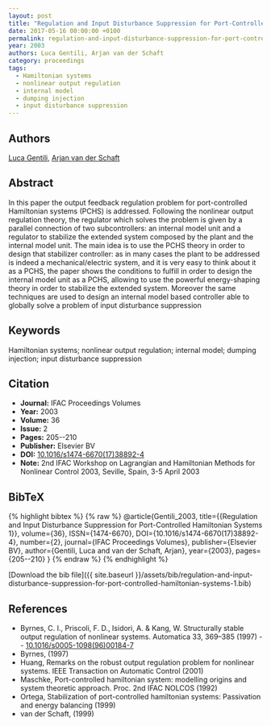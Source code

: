```yaml
---
layout: post
title: "Regulation and Input Disturbance Suppression for Port-Controlled Hamiltonian Systems 1"
date: 2017-05-16 00:00:00 +0100
permalink: regulation-and-input-disturbance-suppression-for-port-controlled-hamiltonian-systems-1
year: 2003
authors: Luca Gentili, Arjan van der Schaft
category: proceedings
tags:
  - Hamiltonian systems
  - nonlinear output regulation
  - internal model
  - dumping injection
  - input disturbance suppression
---
```

 
## Authors
[Luca Gentili](authors/luca-gentili), [Arjan van der Schaft](authors/arjan-van-der-schaft)
 
## Abstract
In this paper the output feedback regulation problem for port-controlled Hamiltonian systems (PCHS) is addressed. Following the nonlinear output regulation theory, the regulator which solves the problem is given by a parallel connection of two subcontrollers: an internal model unit and a regulator to stabilize the extended system composed by the plant and the internal model unit. The main idea is to use the PCHS theory in order to design that stabilizer controller: as in many cases the plant to be addressed is indeed a mechanical/electric system, and it is very easy to think about it as a PCHS, the paper shows the conditions to fulfill in order to design the internal model unit as a PCHS, allowing to use the powerful energy-shaping theory in order to stabilize the extended system. Moreover the same techniques are used to design an internal model based controller able to globally solve a problem of input disturbance suppression
 
## Keywords
Hamiltonian systems; nonlinear output regulation; internal model; dumping injection; input disturbance suppression
 
## Citation
- **Journal:** IFAC Proceedings Volumes
- **Year:** 2003
- **Volume:** 36
- **Issue:** 2
- **Pages:** 205--210
- **Publisher:** Elsevier BV
- **DOI:** [10.1016/s1474-6670(17)38892-4](https://doi.org/10.1016/s1474-6670(17)38892-4)
- **Note:** 2nd IFAC Workshop on Lagrangian and Hamiltonian Methods for Nonlinear Control 2003, Seville, Spain, 3-5 April 2003
 
## BibTeX
{% highlight bibtex %}
{% raw %}
@article{Gentili_2003,
  title={{Regulation and Input Disturbance Suppression for Port-Controlled Hamiltonian Systems 1}},
  volume={36},
  ISSN={1474-6670},
  DOI={10.1016/s1474-6670(17)38892-4},
  number={2},
  journal={IFAC Proceedings Volumes},
  publisher={Elsevier BV},
  author={Gentili, Luca and van der Schaft, Arjan},
  year={2003},
  pages={205--210}
}
{% endraw %}
{% endhighlight %}
 
[Download the bib file]({{ site.baseurl }}/assets/bib/regulation-and-input-disturbance-suppression-for-port-controlled-hamiltonian-systems-1.bib)
 
## References
- Byrnes, C. I., Priscoli, F. D., Isidori, A. & Kang, W. Structurally stable output regulation of nonlinear systems. Automatica 33, 369–385 (1997) -- [10.1016/s0005-1098(96)00184-7](https://doi.org/10.1016/s0005-1098(96)00184-7)
- Byrnes, (1997)
- Huang, Remarks on the robust output regulation problem for nonlinear systems. IEEE Transaction on Automatic Control (2001)
- Maschke, Port-controlled hamiltonian system: modelling origins and system theoretic approach. Proc. 2nd IFAC NOLCOS (1992)
- Ortega, Stabilization of port-controlled hamiltonian systems: Passivation and energy balancing (1999)
- van der Schaft, (1999)

